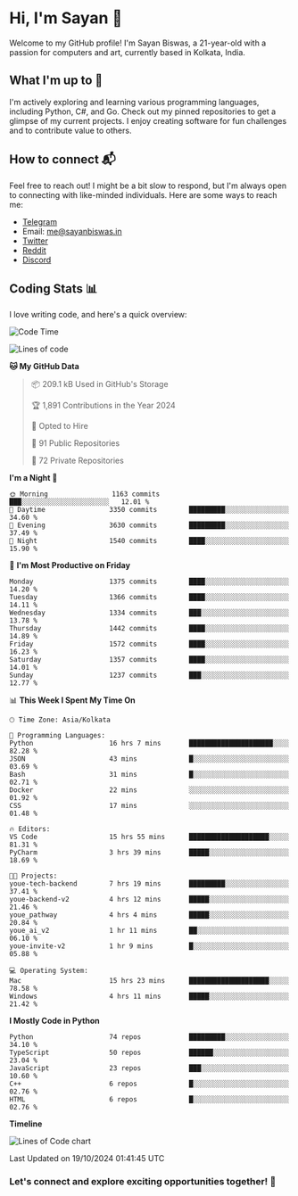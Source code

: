 # Hi, I'm Sayan 👋

Welcome to my GitHub profile! I'm Sayan Biswas, a 21-year-old with a passion for computers and art, currently based in Kolkata, India.

## What I'm up to 🚀

I'm actively exploring and learning various programming languages, including Python, C#, and Go. Check out my pinned repositories to get a glimpse of my current projects. I enjoy creating software for fun challenges and to contribute value to others.

## How to connect 📬

Feel free to reach out! I might be a bit slow to respond, but I'm always open to connecting with like-minded individuals. Here are some ways to reach me:

- [Telegram](https://t.me/dank_as_fuck)
- Email: [me@sayanbiswas.in](mailto:me@sayanbiswas.in)
- [Twitter](https://twitter.com/TheDankDel)
- [Reddit](https://www.reddit.com/user/dank_as_fuck_/)
- [Discord](https://discordapp.com/users/506536929152466945)

## Coding Stats 📊

I love writing code, and here's a quick overview:

<!--START_SECTION:waka-->
![Code Time](http://img.shields.io/badge/Code%20Time-1%2C889%20hrs%2045%20mins-blue)

![Lines of code](https://img.shields.io/badge/From%20Hello%20World%20I%27ve%20Written-6.2%20million%20lines%20of%20code-blue)

**🐱 My GitHub Data** 

> 📦 209.1 kB Used in GitHub's Storage 
 > 
> 🏆 1,891 Contributions in the Year 2024
 > 
> 💼 Opted to Hire
 > 
> 📜 91 Public Repositories 
 > 
> 🔑 72 Private Repositories 
 > 
**I'm a Night 🦉** 

```text
🌞 Morning                1163 commits        ███░░░░░░░░░░░░░░░░░░░░░░   12.01 % 
🌆 Daytime                3350 commits        █████████░░░░░░░░░░░░░░░░   34.60 % 
🌃 Evening                3630 commits        █████████░░░░░░░░░░░░░░░░   37.49 % 
🌙 Night                  1540 commits        ████░░░░░░░░░░░░░░░░░░░░░   15.90 % 
```
📅 **I'm Most Productive on Friday** 

```text
Monday                   1375 commits        ████░░░░░░░░░░░░░░░░░░░░░   14.20 % 
Tuesday                  1366 commits        ████░░░░░░░░░░░░░░░░░░░░░   14.11 % 
Wednesday                1334 commits        ███░░░░░░░░░░░░░░░░░░░░░░   13.78 % 
Thursday                 1442 commits        ████░░░░░░░░░░░░░░░░░░░░░   14.89 % 
Friday                   1572 commits        ████░░░░░░░░░░░░░░░░░░░░░   16.23 % 
Saturday                 1357 commits        ████░░░░░░░░░░░░░░░░░░░░░   14.01 % 
Sunday                   1237 commits        ███░░░░░░░░░░░░░░░░░░░░░░   12.77 % 
```


📊 **This Week I Spent My Time On** 

```text
🕑︎ Time Zone: Asia/Kolkata

💬 Programming Languages: 
Python                   16 hrs 7 mins       █████████████████████░░░░   82.28 % 
JSON                     43 mins             █░░░░░░░░░░░░░░░░░░░░░░░░   03.69 % 
Bash                     31 mins             █░░░░░░░░░░░░░░░░░░░░░░░░   02.71 % 
Docker                   22 mins             ░░░░░░░░░░░░░░░░░░░░░░░░░   01.92 % 
CSS                      17 mins             ░░░░░░░░░░░░░░░░░░░░░░░░░   01.48 % 

🔥 Editors: 
VS Code                  15 hrs 55 mins      ████████████████████░░░░░   81.31 % 
PyCharm                  3 hrs 39 mins       █████░░░░░░░░░░░░░░░░░░░░   18.69 % 

🐱‍💻 Projects: 
youe-tech-backend        7 hrs 19 mins       █████████░░░░░░░░░░░░░░░░   37.41 % 
youe-backend-v2          4 hrs 12 mins       █████░░░░░░░░░░░░░░░░░░░░   21.46 % 
youe_pathway             4 hrs 4 mins        █████░░░░░░░░░░░░░░░░░░░░   20.84 % 
youe_ai_v2               1 hr 11 mins        ██░░░░░░░░░░░░░░░░░░░░░░░   06.10 % 
youe-invite-v2           1 hr 9 mins         █░░░░░░░░░░░░░░░░░░░░░░░░   05.88 % 

💻 Operating System: 
Mac                      15 hrs 23 mins      ████████████████████░░░░░   78.58 % 
Windows                  4 hrs 11 mins       █████░░░░░░░░░░░░░░░░░░░░   21.42 % 
```

**I Mostly Code in Python** 

```text
Python                   74 repos            █████████░░░░░░░░░░░░░░░░   34.10 % 
TypeScript               50 repos            ██████░░░░░░░░░░░░░░░░░░░   23.04 % 
JavaScript               23 repos            ███░░░░░░░░░░░░░░░░░░░░░░   10.60 % 
C++                      6 repos             █░░░░░░░░░░░░░░░░░░░░░░░░   02.76 % 
HTML                     6 repos             █░░░░░░░░░░░░░░░░░░░░░░░░   02.76 % 
```



**Timeline**

![Lines of Code chart](https://raw.githubusercontent.com/Dank-del/Dank-del/main/assets/bar_graph.png)


 Last Updated on 19/10/2024 01:41:45 UTC
<!--END_SECTION:waka-->

### Let's connect and explore exciting opportunities together! 🚀
